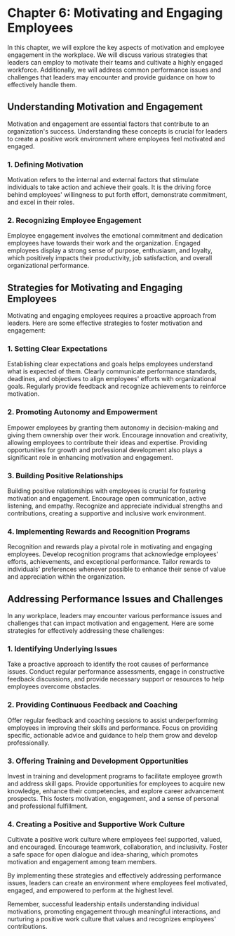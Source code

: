 Chapter 6: Motivating and Engaging Employees
============================================

In this chapter, we will explore the key aspects of motivation and employee engagement in the workplace. We will discuss various strategies that leaders can employ to motivate their teams and cultivate a highly engaged workforce. Additionally, we will address common performance issues and challenges that leaders may encounter and provide guidance on how to effectively handle them.

Understanding Motivation and Engagement
---------------------------------------

Motivation and engagement are essential factors that contribute to an organization's success. Understanding these concepts is crucial for leaders to create a positive work environment where employees feel motivated and engaged.

### 1. Defining Motivation

Motivation refers to the internal and external factors that stimulate individuals to take action and achieve their goals. It is the driving force behind employees' willingness to put forth effort, demonstrate commitment, and excel in their roles.

### 2. Recognizing Employee Engagement

Employee engagement involves the emotional commitment and dedication employees have towards their work and the organization. Engaged employees display a strong sense of purpose, enthusiasm, and loyalty, which positively impacts their productivity, job satisfaction, and overall organizational performance.

Strategies for Motivating and Engaging Employees
------------------------------------------------

Motivating and engaging employees requires a proactive approach from leaders. Here are some effective strategies to foster motivation and engagement:

### 1. Setting Clear Expectations

Establishing clear expectations and goals helps employees understand what is expected of them. Clearly communicate performance standards, deadlines, and objectives to align employees' efforts with organizational goals. Regularly provide feedback and recognize achievements to reinforce motivation.

### 2. Promoting Autonomy and Empowerment

Empower employees by granting them autonomy in decision-making and giving them ownership over their work. Encourage innovation and creativity, allowing employees to contribute their ideas and expertise. Providing opportunities for growth and professional development also plays a significant role in enhancing motivation and engagement.

### 3. Building Positive Relationships

Building positive relationships with employees is crucial for fostering motivation and engagement. Encourage open communication, active listening, and empathy. Recognize and appreciate individual strengths and contributions, creating a supportive and inclusive work environment.

### 4. Implementing Rewards and Recognition Programs

Recognition and rewards play a pivotal role in motivating and engaging employees. Develop recognition programs that acknowledge employees' efforts, achievements, and exceptional performance. Tailor rewards to individuals' preferences whenever possible to enhance their sense of value and appreciation within the organization.

Addressing Performance Issues and Challenges
--------------------------------------------

In any workplace, leaders may encounter various performance issues and challenges that can impact motivation and engagement. Here are some strategies for effectively addressing these challenges:

### 1. Identifying Underlying Issues

Take a proactive approach to identify the root causes of performance issues. Conduct regular performance assessments, engage in constructive feedback discussions, and provide necessary support or resources to help employees overcome obstacles.

### 2. Providing Continuous Feedback and Coaching

Offer regular feedback and coaching sessions to assist underperforming employees in improving their skills and performance. Focus on providing specific, actionable advice and guidance to help them grow and develop professionally.

### 3. Offering Training and Development Opportunities

Invest in training and development programs to facilitate employee growth and address skill gaps. Provide opportunities for employees to acquire new knowledge, enhance their competencies, and explore career advancement prospects. This fosters motivation, engagement, and a sense of personal and professional fulfillment.

### 4. Creating a Positive and Supportive Work Culture

Cultivate a positive work culture where employees feel supported, valued, and encouraged. Encourage teamwork, collaboration, and inclusivity. Foster a safe space for open dialogue and idea-sharing, which promotes motivation and engagement among team members.

By implementing these strategies and effectively addressing performance issues, leaders can create an environment where employees feel motivated, engaged, and empowered to perform at the highest level.

Remember, successful leadership entails understanding individual motivations, promoting engagement through meaningful interactions, and nurturing a positive work culture that values and recognizes employees' contributions.
